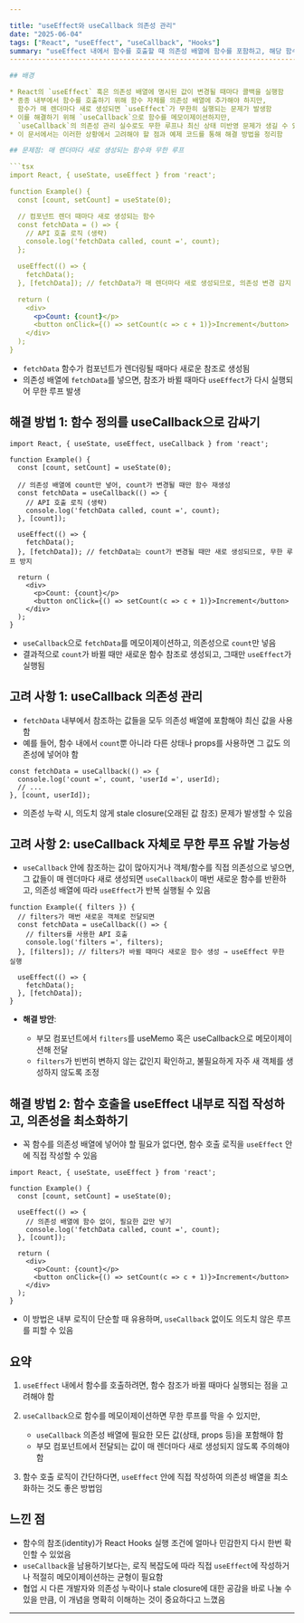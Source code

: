 ```yaml
---

title: "useEffect와 useCallback 의존성 관리"
date: "2025-06-04"
tags: ["React", "useEffect", "useCallback", "Hooks"]
summary: "useEffect 내에서 함수를 호출할 때 의존성 배열에 함수를 포함하고, 해당 함수를 useCallback으로 감싸며 발생할 수 있는 무한 루프 등 부작용을 정리합니다."
----------------------------------------------------------------------------------------------------------

## 배경

* React의 `useEffect` 훅은 의존성 배열에 명시된 값이 변경될 때마다 콜백을 실행함
* 종종 내부에서 함수를 호출하기 위해 함수 자체를 의존성 배열에 추가해야 하지만,
  함수가 매 렌더마다 새로 생성되면 `useEffect`가 무한히 실행되는 문제가 발생함
* 이를 해결하기 위해 `useCallback`으로 함수를 메모이제이션하지만,
  `useCallback`의 의존성 관리 실수로도 무한 루프나 최신 상태 미반영 문제가 생길 수 있음
* 이 문서에서는 이러한 상황에서 고려해야 할 점과 예제 코드를 통해 해결 방법을 정리함

## 문제점: 매 렌더마다 새로 생성되는 함수와 무한 루프

```tsx
import React, { useState, useEffect } from 'react';

function Example() {
  const [count, setCount] = useState(0);

  // 컴포넌트 렌더 때마다 새로 생성되는 함수
  const fetchData = () => {
    // API 호출 로직 (생략)
    console.log('fetchData called, count =', count);
  };

  useEffect(() => {
    fetchData();
  }, [fetchData]); // fetchData가 매 렌더마다 새로 생성되므로, 의존성 변경 감지 → 무한 루프

  return (
    <div>
      <p>Count: {count}</p>
      <button onClick={() => setCount(c => c + 1)}>Increment</button>
    </div>
  );
}
```

* `fetchData` 함수가 컴포넌트가 렌더링될 때마다 새로운 참조로 생성됨
* 의존성 배열에 `fetchData`를 넣으면, 참조가 바뀔 때마다 `useEffect`가 다시 실행되어 무한 루프 발생

## 해결 방법 1: 함수 정의를 useCallback으로 감싸기

```tsx
import React, { useState, useEffect, useCallback } from 'react';

function Example() {
  const [count, setCount] = useState(0);

  // 의존성 배열에 count만 넣어, count가 변경될 때만 함수 재생성
  const fetchData = useCallback(() => {
    // API 호출 로직 (생략)
    console.log('fetchData called, count =', count);
  }, [count]);

  useEffect(() => {
    fetchData();
  }, [fetchData]); // fetchData는 count가 변경될 때만 새로 생성되므로, 무한 루프 방지

  return (
    <div>
      <p>Count: {count}</p>
      <button onClick={() => setCount(c => c + 1)}>Increment</button>
    </div>
  );
}
```

* `useCallback`으로 `fetchData`를 메모이제이션하고, 의존성으로 `count`만 넣음
* 결과적으로 `count`가 바뀔 때만 새로운 함수 참조로 생성되고, 그때만 `useEffect`가 실행됨

## 고려 사항 1: useCallback 의존성 관리

* `fetchData` 내부에서 참조하는 값들을 모두 의존성 배열에 포함해야 최신 값을 사용함
* 예를 들어, 함수 내에서 `count`뿐 아니라 다른 상태나 props를 사용하면 그 값도 의존성에 넣어야 함

```tsx
const fetchData = useCallback(() => {
  console.log('count =', count, 'userId =', userId);
  // ...
}, [count, userId]);
```

* 의존성 누락 시, 의도치 않게 stale closure(오래된 값 참조) 문제가 발생할 수 있음

## 고려 사항 2: useCallback 자체로 무한 루프 유발 가능성

* `useCallback` 안에 참조하는 값이 많아지거나 객체/함수를 직접 의존성으로 넣으면,
  그 값들이 매 렌더마다 새로 생성되면 `useCallback`이 매번 새로운 함수를 반환하고,
  의존성 배열에 따라 `useEffect`가 반복 실행될 수 있음

```tsx
function Example({ filters }) {
  // filters가 매번 새로운 객체로 전달되면
  const fetchData = useCallback(() => {
    // filters를 사용한 API 호출
    console.log('filters =', filters);
  }, [filters]); // filters가 바뀔 때마다 새로운 함수 생성 → useEffect 무한 실행

  useEffect(() => {
    fetchData();
  }, [fetchData]);
}
```

* **해결 방안**:

  * 부모 컴포넌트에서 `filters`를 useMemo 혹은 useCallback으로 메모이제이션해 전달
  * `filters`가 빈번히 변하지 않는 값인지 확인하고, 불필요하게 자주 새 객체를 생성하지 않도록 조정

## 해결 방법 2: 함수 호출을 useEffect 내부로 직접 작성하고, 의존성을 최소화하기

* 꼭 함수를 의존성 배열에 넣어야 할 필요가 없다면, 함수 호출 로직을 `useEffect` 안에 직접 작성할 수 있음

```tsx
import React, { useState, useEffect } from 'react';

function Example() {
  const [count, setCount] = useState(0);

  useEffect(() => {
    // 의존성 배열에 함수 없이, 필요한 값만 넣기
    console.log('fetchData called, count =', count);
  }, [count]);

  return (
    <div>
      <p>Count: {count}</p>
      <button onClick={() => setCount(c => c + 1)}>Increment</button>
    </div>
  );
}
```

* 이 방법은 내부 로직이 단순할 때 유용하며, `useCallback` 없이도 의도치 않은 루프를 피할 수 있음

## 요약

1. `useEffect` 내에서 함수를 호출하려면, 함수 참조가 바뀔 때마다 실행되는 점을 고려해야 함
2. `useCallback`으로 함수를 메모이제이션하면 무한 루프를 막을 수 있지만,

   * `useCallback` 의존성 배열에 필요한 모든 값(상태, props 등)을 포함해야 함
   * 부모 컴포넌트에서 전달되는 값이 매 렌더마다 새로 생성되지 않도록 주의해야 함
3. 함수 호출 로직이 간단하다면, `useEffect` 안에 직접 작성하여 의존성 배열을 최소화하는 것도 좋은 방법임

## 느낀 점

* 함수의 참조(identity)가 React Hooks 실행 조건에 얼마나 민감한지 다시 한번 확인할 수 있었음
* `useCallback`을 남용하기보다는, 로직 복잡도에 따라 직접 `useEffect`에 작성하거나 적절히 메모이제이션하는 균형이 필요함
* 협업 시 다른 개발자와 의존성 누락이나 stale closure에 대한 공감을 바로 나눌 수 있을 만큼, 이 개념을 명확히 이해하는 것이 중요하다고 느꼈음

---
```

